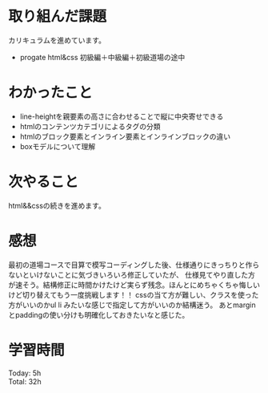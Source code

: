 # 取り組んだ課題
カリキュラムを進めています。

- progate html&css 初級編＋中級編＋初級道場の途中

# わかったこと
- line-heightを親要素の高さに合わせることで縦に中央寄せできる
- htmlのコンテンツカテゴリによるタグの分類
- htmlのブロック要素とインライン要素とインラインブロックの違い
- boxモデルについて理解

# 次やること
html&&cssの続きを進めます。

# 感想
最初の道場コースで目算で模写コーディングした後、仕様通りにきっちりと作らないといけないことに気づきいろいろ修正していたが、
仕様見てやり直した方が速そう。結構修正に時間かけたけど実らず残念。ほんとにめちゃくちゃ悔しいけど切り替えてもう一度挑戦します！！
cssの当て方が難しい、クラスを使った方がいいのかul li みたいな感じで指定して方がいいのか結構迷う。
あとmarginとpaddingの使い分けも明確化しておきたいなと感じた。

# 学習時間

Today: 5h  
Total: 32h
